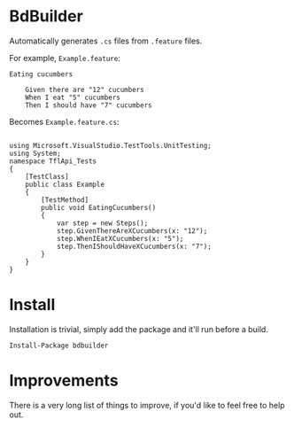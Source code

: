 # BdBuilder

Automatically generates `.cs` files from `.feature` files.

For example, `Example.feature`:
```
Eating cucumbers

	Given there are "12" cucumbers
	When I eat "5" cucumbers
	Then I should have "7" cucumbers
```

Becomes `Example.feature.cs`:

```

using Microsoft.VisualStudio.TestTools.UnitTesting;
using System;
namespace TflApi_Tests
{
	[TestClass]
	public class Example
	{
		[TestMethod]
		public void EatingCucumbers()
		{
			var step = new Steps();
			step.GivenThereAreXCucumbers(x: "12");
			step.WhenIEatXCucumbers(x: "5");
			step.ThenIShouldHaveXCucumbers(x: "7");
		}
	}
}
```

# Install

Installation is trivial, simply add the package and it'll run before a build.

```
Install-Package bdbuilder
```

# Improvements

There is a very long list of things to improve, if you'd like to feel free to help out.
